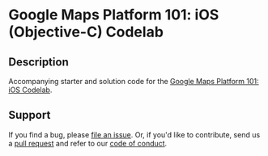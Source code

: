 Google Maps Platform 101: iOS (Objective-C) Codelab
======================================

## Description
Accompanying starter and solution code for the [Google Maps Platform 101: iOS Codelab][codelab].

## Support
If you find a bug, please [file an issue]. Or, if you'd like to contribute, send us a [pull request] and refer to our [code of conduct].

[codelab]: https://codelabs.developers.google.com/codelabs/maps-platform-101-objc/index.html
[file an issue]: https://github.com/googlecodelabs/maps-platform-101-objc/issues
[pull request]:  https://github.com/googlecodelabs/maps-platform-101-objc/compare
[code of conduct]: CODE_OF_CONDUCT.md
